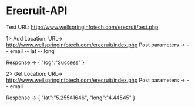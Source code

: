 # Erecruit-API

Test URL: http://www.wellspringinfotech.com/erecruit/test.php

1> Add Location: 
   URL-> http://www.wellspringinfotech.com/erecruit/index.php
   Post parameters ->
   -- email
   -- lat
   -- long
   
   Response ->
   {
      "log":"Success"
   }

2> Get Location: 
   URL-> http://www.wellspringinfotech.com/erecruit/index.php
   Post parameters ->
   -- email
   
   Response ->
   {
      "lat":"5.25541646",
      "long":"4.44545"
   }
